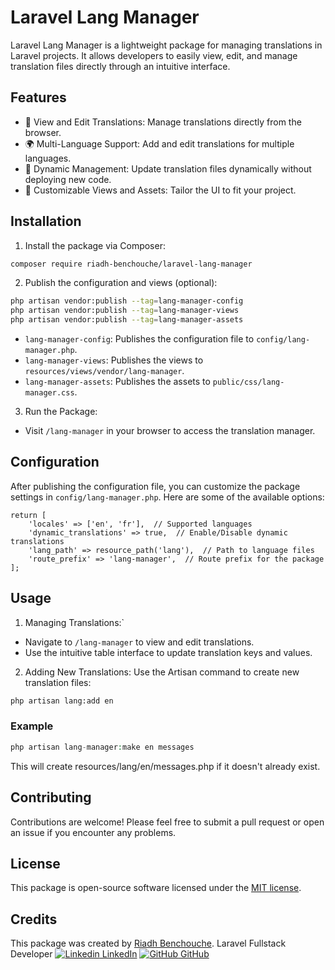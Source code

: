 # Laravel Lang Manager

Laravel Lang Manager is a lightweight package for managing translations in Laravel projects. It allows developers to
easily view, edit, and manage translation files directly through an intuitive interface.

## Features

- 📂 View and Edit Translations: Manage translations directly from the browser.
- 🌍 Multi-Language Support: Add and edit translations for multiple languages.
- 🚀 Dynamic Management: Update translation files dynamically without deploying new code.
- 🎨 Customizable Views and Assets: Tailor the UI to fit your project.

## Installation

1. Install the package via Composer:

```bash
composer require riadh-benchouche/laravel-lang-manager
```

2. Publish the configuration and views (optional):

```bash
php artisan vendor:publish --tag=lang-manager-config
php artisan vendor:publish --tag=lang-manager-views
php artisan vendor:publish --tag=lang-manager-assets
```

- `lang-manager-config`: Publishes the configuration file to `config/lang-manager.php`.
- `lang-manager-views`: Publishes the views to `resources/views/vendor/lang-manager`.
- `lang-manager-assets`: Publishes the assets to `public/css/lang-manager.css`.

3. Run the Package:

- Visit `/lang-manager` in your browser to access the translation manager.

## Configuration

After publishing the configuration file, you can customize the package settings in `config/lang-manager.php`. Here are
some of the available options:

```
return [
    'locales' => ['en', 'fr'],  // Supported languages
    'dynamic_translations' => true,  // Enable/Disable dynamic translations
    'lang_path' => resource_path('lang'),  // Path to language files
    'route_prefix' => 'lang-manager',  // Route prefix for the package
];
```

## Usage

1. Managing Translations:`

- Navigate to `/lang-manager` to view and edit translations.
- Use the intuitive table interface to update translation keys and values.

2. Adding New Translations:
   Use the Artisan command to create new translation files:

```bash
php artisan lang:add en
```

### Example

```php
php artisan lang-manager:make en messages
```

This will create resources/lang/en/messages.php if it doesn't already exist.

## Contributing

Contributions are welcome! Please feel free to submit a pull request or open an issue if you encounter any problems.

## License

This package is open-source software licensed under the [MIT license](https://opensource.org/licenses/MIT).

## Credits

This package was created by [Riadh Benchouche](https://riadhben.com).
Laravel Fullstack Developer
[![Linkedin](https://i.stack.imgur.com/gVE0j.png) LinkedIn](https://www.linkedin.com/in/riadh-benchouche/)
[![GitHub](https://i.stack.imgur.com/tskMh.png) GitHub](https://www.github.com/riadh-benchouche)











